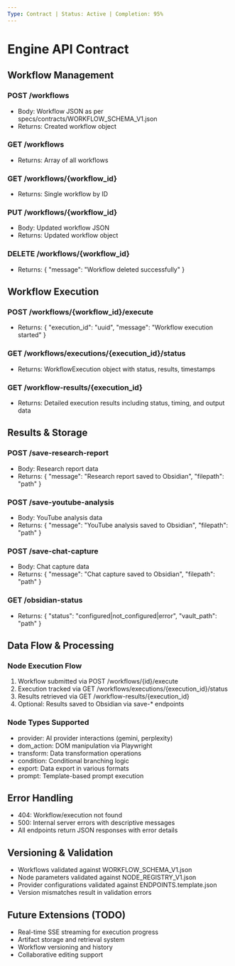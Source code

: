 ```yaml
---
Type: Contract | Status: Active | Completion: 95%
---
```


# Engine API Contract

## Workflow Management

### POST /workflows
- Body: Workflow JSON as per specs/contracts/WORKFLOW_SCHEMA_V1.json
- Returns: Created workflow object

### GET /workflows
- Returns: Array of all workflows

### GET /workflows/{workflow_id}
- Returns: Single workflow by ID

### PUT /workflows/{workflow_id}
- Body: Updated workflow JSON
- Returns: Updated workflow object

### DELETE /workflows/{workflow_id}
- Returns: { "message": "Workflow deleted successfully" }

## Workflow Execution

### POST /workflows/{workflow_id}/execute
- Returns: { "execution_id": "uuid", "message": "Workflow execution started" }

### GET /workflows/executions/{execution_id}/status
- Returns: WorkflowExecution object with status, results, timestamps

### GET /workflow-results/{execution_id}
- Returns: Detailed execution results including status, timing, and output data

## Results & Storage

### POST /save-research-report
- Body: Research report data
- Returns: { "message": "Research report saved to Obsidian", "filepath": "path" }

### POST /save-youtube-analysis
- Body: YouTube analysis data
- Returns: { "message": "YouTube analysis saved to Obsidian", "filepath": "path" }

### POST /save-chat-capture
- Body: Chat capture data
- Returns: { "message": "Chat capture saved to Obsidian", "filepath": "path" }

### GET /obsidian-status
- Returns: { "status": "configured|not_configured|error", "vault_path": "path" }

## Data Flow & Processing

### Node Execution Flow
1. Workflow submitted via POST /workflows/{id}/execute
2. Execution tracked via GET /workflows/executions/{execution_id}/status
3. Results retrieved via GET /workflow-results/{execution_id}
4. Optional: Results saved to Obsidian via save-* endpoints

### Node Types Supported
- provider: AI provider interactions (gemini, perplexity)
- dom_action: DOM manipulation via Playwright
- transform: Data transformation operations
- condition: Conditional branching logic
- export: Data export in various formats
- prompt: Template-based prompt execution

## Error Handling
- 404: Workflow/execution not found
- 500: Internal server errors with descriptive messages
- All endpoints return JSON responses with error details

## Versioning & Validation
- Workflows validated against WORKFLOW_SCHEMA_V1.json
- Node parameters validated against NODE_REGISTRY_V1.json
- Provider configurations validated against ENDPOINTS.template.json
- Version mismatches result in validation errors

## Future Extensions (TODO)
- Real-time SSE streaming for execution progress
- Artifact storage and retrieval system
- Workflow versioning and history
- Collaborative editing support

